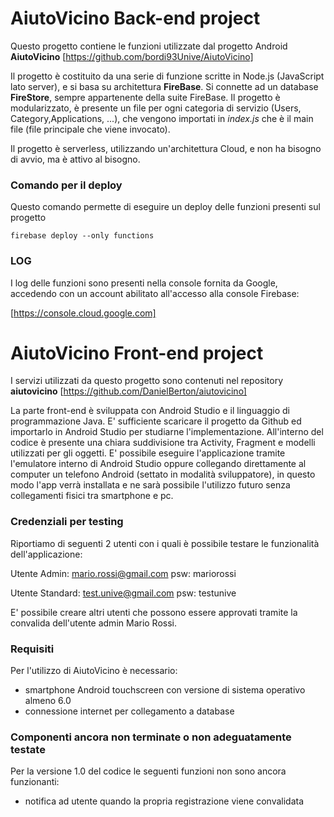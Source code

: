 
# AiutoVicino Back-end project

Questo progetto contiene le funzioni utilizzate dal progetto Android **AiutoVicino** [https://github.com/bordi93Unive/AiutoVicino]

Il progetto è costituito da una serie di funzione scritte in Node.js (JavaScript lato server), e si basa su architettura **FireBase**.
Si connette ad un database **FireStore**, sempre appartenente della suite FireBase.
Il progetto è modularizzato, è presente un file per ogni categoria di servizio (Users, Category,Applications, ...), che vengono importati in *index.js* che è il main file (file principale che viene invocato).

Il progetto è serverless, utilizzando un'architettura Cloud, e non ha bisogno di avvio, ma è attivo al bisogno.

### Comando per il deploy

Questo comando permette di eseguire un deploy delle funzioni presenti sul progetto

```
firebase deploy --only functions
```

### LOG

I log delle funzioni sono presenti nella console fornita da Google, accedendo con un account abilitato all'accesso alla console Firebase:

[https://console.cloud.google.com]

# AiutoVicino Front-end project

I servizi utilizzati da questo progetto sono contenuti nel repository **aiutovicino** [https://github.com/DanielBerton/aiutovicino]

La parte front-end è sviluppata con Android Studio e il linguaggio di programmazione Java. E' sufficiente scaricare il progetto da Github ed importarlo in Android Studio per studiarne l'implementazione. All'interno del codice è presente una chiara suddivisione tra Activity, Fragment e modelli utilizzati per gli oggetti.
E' possibile eseguire l'applicazione tramite l'emulatore interno di Android Studio oppure collegando direttamente al computer un telefono Android (settato in modalità sviluppatore), in questo modo l'app verrà installata e ne sarà possibile l'utilizzo futuro senza collegamenti fisici tra smartphone e pc.

### Credenziali per testing

Riportiamo di seguenti 2 utenti con i quali è possibile testare le funzionalità dell'applicazione:

Utente Admin: mario.rossi@gmail.com psw: mariorossi

Utente Standard: test.unive@gmail.com psw: testunive

E' possibile creare altri utenti che possono essere approvati tramite la convalida dell'utente admin Mario Rossi.

### Requisiti

Per l'utilizzo di AiutoVicino è necessario:
- smartphone Android touchscreen con versione di sistema operativo almeno 6.0
- connessione internet per collegamento a database


### Componenti ancora non terminate o non adeguatamente testate

Per la versione 1.0 del codice le seguenti funzioni non sono ancora funzionanti:
- notifica ad utente quando la propria registrazione viene convalidata

